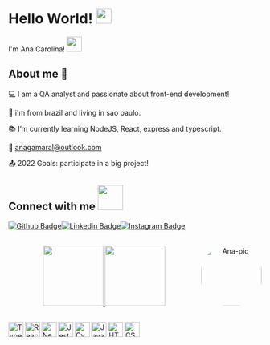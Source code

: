 
# Hello World! <img src=https://github.com/TheDudeThatCode/TheDudeThatCode/blob/master/Assets/Earth.gif width="30">

I'm Ana Carolina! <img src=https://github.com/TheDudeThatCode/TheDudeThatCode/blob/master/Assets/powerup.gif width="30">


## About me :butterfly:
:computer: I am a QA analyst and passionate about front-end development!

:house_with_garden: i'm from brazil and living in sao paulo.

:books: I’m currently learning NodeJS, React, express and typescript.

:email: anagamaral@outlook.com

:outbox_tray: 2022 Goals: participate in a big project! 


## Connect with me <img src=https://github.com/TheDudeThatCode/TheDudeThatCode/blob/master/Assets/Handshake.gif width="50">

[![Github Badge](https://img.shields.io/badge/-Github-000?style=flat-square&logo=Github&logoColor=white&link=https://github.com/gdragoa)](https://github.com/gdragoa)[![Linkedin Badge](https://img.shields.io/badge/-LinkedIn-blue?style=flat-square&logo=Linkedin&logoColor=white&link=https://www.linkedin.com/in/anagamaral/)](https://www.linkedin.com/in/anagamaral/)[![Instagram Badge](https://img.shields.io/badge/-Instagram-bc2a8d?style=flat-square&logo=Instagram&logoColor=white&link=https://instagram.com/gdragoaa)](https://instagram.com/gdragoaa)


<br/>

<div align="center">
  
  <a href="https://github.com/gdragoa">
  <img height="120em" src="https://github-readme-stats.vercel.app/api?username=gdragoa&show_icons=true&theme=dracula&include_all_commits=true&count_private=true"/>
  <img height="120em" src="https://github-readme-stats.vercel.app/api/top-langs/?username=gdragoa&layout=compact&langs_count=7&theme=dracula"/>
  <img align="right" alt="Ana-pic" height="120" style="border-radius:50px;" src="https://i.picasion.com/pic91/c52848a2816df0f9f48f39a4d0bc2f9c.gif">

</div>

  ##

<a href="https://www.typescriptlang.org" target="_blank">
  <img align="left" title="Typescript" alt="Typescript" width="30px" src="https://cdn.jsdelivr.net/gh/devicons/devicon/icons/typescript/typescript-original.svg" />
</a>
<a href="https://pt-br.reactjs.org" target="_blank">
 <img align="left" title="React and React Native" alt="React and React Native" width="30px" src="https://cdn.jsdelivr.net/gh/devicons/devicon/icons/react/react-original.svg" />
</a>
<a href="https://nextjs.org" target="_blank">
  <img align="left" title="Next js" alt="Next js" width="30px" src="https://cdn.discordapp.com/attachments/709159866127614043/917818075875770418/Group_1.png" />
</a>
<a href="https://jestjs.io/pt-BR/" target="_blank">
  <img align="left" title="Jest" alt="Jest" width="30px" src="https://cdn.jsdelivr.net/gh/devicons/devicon/icons/jest/jest-plain.svg" />
</a>
<a href="https://www.cypress.io" target="_blank">
  <img align="left" title="Cypress" alt="Cypress" width="30px" src="https://pics.freeicons.io/uploads/icons/png/3556671901536211770-512.png" />
</a>
<a href="https://www.javascript.com/" target="_blank">
  <img align="left" title="Javascript" alt="Javascript" width="30px" src="https://cdn.jsdelivr.net/gh/devicons/devicon/icons/javascript/javascript-original.svg" />
</a>
<a href="https://www.w3schools.com/html/" target="_blank">
  <img align="left" title="HTML" alt="HTML" width="30px" src="https://cdn.jsdelivr.net/gh/devicons/devicon/icons/html5/html5-original.svg" />
</a>
<a href="https://www.w3schools.com/css/" target="_blank">
  <img align="left" title="CSS" alt="CSS" width="30px" src="https://cdn.jsdelivr.net/gh/devicons/devicon/icons/css3/css3-original.svg" />
</a> <br/>
